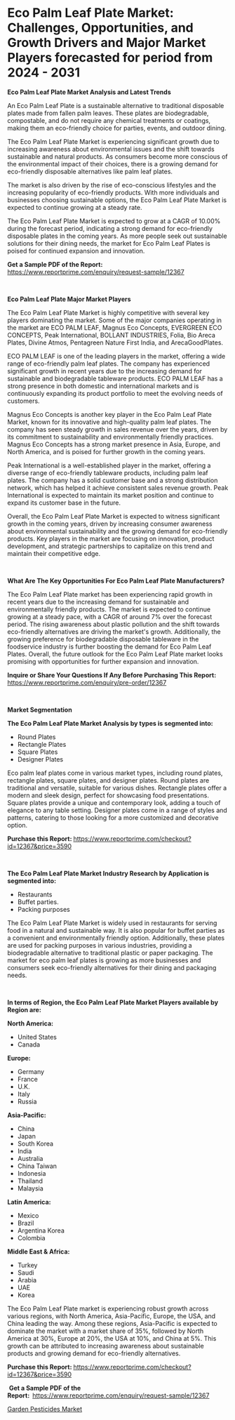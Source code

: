 <p><h1>Eco Palm Leaf Plate Market: Challenges, Opportunities, and Growth Drivers and Major Market Players forecasted for period from 2024 - 2031</h1></p><p><strong>Eco Palm Leaf Plate Market Analysis and Latest Trends</strong></p>
<p><p>An Eco Palm Leaf Plate is a sustainable alternative to traditional disposable plates made from fallen palm leaves. These plates are biodegradable, compostable, and do not require any chemical treatments or coatings, making them an eco-friendly choice for parties, events, and outdoor dining.</p><p>The Eco Palm Leaf Plate Market is experiencing significant growth due to increasing awareness about environmental issues and the shift towards sustainable and natural products. As consumers become more conscious of the environmental impact of their choices, there is a growing demand for eco-friendly disposable alternatives like palm leaf plates.</p><p>The market is also driven by the rise of eco-conscious lifestyles and the increasing popularity of eco-friendly products. With more individuals and businesses choosing sustainable options, the Eco Palm Leaf Plate Market is expected to continue growing at a steady rate.</p><p>The Eco Palm Leaf Plate Market is expected to grow at a CAGR of 10.00% during the forecast period, indicating a strong demand for eco-friendly disposable plates in the coming years. As more people seek out sustainable solutions for their dining needs, the market for Eco Palm Leaf Plates is poised for continued expansion and innovation.</p></p>
<p><strong>Get a Sample PDF of the Report:&nbsp;</strong> <a href="https://www.reportprime.com/enquiry/request-sample/12367">https://www.reportprime.com/enquiry/request-sample/12367</a></p>
<p>&nbsp;</p>
<p><strong>Eco Palm Leaf Plate Major Market Players</strong></p>
<p><p>The Eco Palm Leaf Plate Market is highly competitive with several key players dominating the market. Some of the major companies operating in the market are ECO PALM LEAF, Magnus Eco Concepts, EVERGREEN ECO CONCEPTS, Peak International, BOLLANT INDUSTRIES, Folia, Bio Areca Plates, Divine Atmos, Pentagreen Nature First India, and ArecaGoodPlates.</p><p>ECO PALM LEAF is one of the leading players in the market, offering a wide range of eco-friendly palm leaf plates. The company has experienced significant growth in recent years due to the increasing demand for sustainable and biodegradable tableware products. ECO PALM LEAF has a strong presence in both domestic and international markets and is continuously expanding its product portfolio to meet the evolving needs of customers.</p><p>Magnus Eco Concepts is another key player in the Eco Palm Leaf Plate Market, known for its innovative and high-quality palm leaf plates. The company has seen steady growth in sales revenue over the years, driven by its commitment to sustainability and environmentally friendly practices. Magnus Eco Concepts has a strong market presence in Asia, Europe, and North America, and is poised for further growth in the coming years.</p><p>Peak International is a well-established player in the market, offering a diverse range of eco-friendly tableware products, including palm leaf plates. The company has a solid customer base and a strong distribution network, which has helped it achieve consistent sales revenue growth. Peak International is expected to maintain its market position and continue to expand its customer base in the future.</p><p>Overall, the Eco Palm Leaf Plate Market is expected to witness significant growth in the coming years, driven by increasing consumer awareness about environmental sustainability and the growing demand for eco-friendly products. Key players in the market are focusing on innovation, product development, and strategic partnerships to capitalize on this trend and maintain their competitive edge.</p></p>
<p>&nbsp;</p>
<p><strong>What Are The Key Opportunities For Eco Palm Leaf Plate Manufacturers?</strong></p>
<p><p>The Eco Palm Leaf Plate market has been experiencing rapid growth in recent years due to the increasing demand for sustainable and environmentally friendly products. The market is expected to continue growing at a steady pace, with a CAGR of around 7% over the forecast period. The rising awareness about plastic pollution and the shift towards eco-friendly alternatives are driving the market's growth. Additionally, the growing preference for biodegradable disposable tableware in the foodservice industry is further boosting the demand for Eco Palm Leaf Plates. Overall, the future outlook for the Eco Palm Leaf Plate market looks promising with opportunities for further expansion and innovation.</p></p>
<p><strong>Inquire or Share Your Questions If Any Before Purchasing This Report:</strong> <a href="https://www.reportprime.com/enquiry/pre-order/12367">https://www.reportprime.com/enquiry/pre-order/12367</a></p>
<p>&nbsp;</p>
<p><strong>Market Segmentation</strong></p>
<p><strong>The Eco Palm Leaf Plate Market Analysis by types is segmented into:</strong></p>
<p><ul><li>Round Plates</li><li>Rectangle Plates</li><li>Square Plates</li><li>Designer Plates</li></ul></p>
<p><p>Eco palm leaf plates come in various market types, including round plates, rectangle plates, square plates, and designer plates. Round plates are traditional and versatile, suitable for various dishes. Rectangle plates offer a modern and sleek design, perfect for showcasing food presentations. Square plates provide a unique and contemporary look, adding a touch of elegance to any table setting. Designer plates come in a range of styles and patterns, catering to those looking for a more customized and decorative option.</p></p>
<p><strong>Purchase this Report:&nbsp;</strong><a href="https://www.reportprime.com/checkout?id=12367&price=3590">https://www.reportprime.com/checkout?id=12367&price=3590</a></p>
<p>&nbsp;</p>
<p><strong>The Eco Palm Leaf Plate Market Industry Research by Application is segmented into:</strong></p>
<p><ul><li>Restaurants</li><li>Buffet parties.</li><li>Packing purposes</li></ul></p>
<p><p>The Eco Palm Leaf Plate Market is widely used in restaurants for serving food in a natural and sustainable way. It is also popular for buffet parties as a convenient and environmentally friendly option. Additionally, these plates are used for packing purposes in various industries, providing a biodegradable alternative to traditional plastic or paper packaging. The market for eco palm leaf plates is growing as more businesses and consumers seek eco-friendly alternatives for their dining and packaging needs.</p></p>
<p>&nbsp;</p>
<p><strong>In terms of Region, the Eco Palm Leaf Plate Market Players available by Region are:</strong></p>
<p>
    <p> <strong> North America: </strong>
        <ul>
            <li>United States</li>
            <li>Canada</li>
        </ul>
        </p> 
    <p> <strong> Europe: </strong>
        <ul>
            <li>Germany</li>
            <li>France</li>
            <li>U.K.</li>
            <li>Italy</li>
            <li>Russia</li>
        </ul>
        </p> 
    <p> <strong> Asia-Pacific: </strong>
        <ul>
            <li>China</li>
            <li>Japan</li>
            <li>South Korea</li>
            <li>India</li>
            <li>Australia</li>
            <li>China Taiwan</li>
            <li>Indonesia</li>
            <li>Thailand</li>
            <li>Malaysia</li>
        </ul>
        </p> 
    <p> <strong> Latin America: </strong>
        <ul>
            <li>Mexico</li>
            <li>Brazil</li>
            <li>Argentina Korea</li>
            <li>Colombia</li>
        </ul>
        </p> 
    <p> <strong> Middle East & Africa: </strong>
        <ul>
            <li>Turkey</li>
            <li>Saudi</li>
            <li>Arabia</li>
            <li>UAE</li>
            <li>Korea</li>
        </ul>
    </p>
    </p>
<p><p>The Eco Palm Leaf Plate market is experiencing robust growth across various regions, with North America, Asia-Pacific, Europe, the USA, and China leading the way. Among these regions, Asia-Pacific is expected to dominate the market with a market share of 35%, followed by North America at 30%, Europe at 20%, the USA at 10%, and China at 5%. This growth can be attributed to increasing awareness about sustainable products and growing demand for eco-friendly alternatives.</p></p>
<p><strong>Purchase this Report: </strong><a href="https://www.reportprime.com/checkout?id=12367&price=3590">https://www.reportprime.com/checkout?id=12367&price=3590</a></p>
<p>&nbsp;<strong>Get a Sample PDF of the Report:&nbsp;&nbsp;</strong><a href="https://www.reportprime.com/enquiry/request-sample/12367">https://www.reportprime.com/enquiry/request-sample/12367</a></p>
<p><strong></strong></p>
<p><p><a href="https://meowing-canidae-761.notion.site/Garden-Pesticides-Market-Centers-on-Aspects-such-as-Market-Growth-Market-Share-Market-Opportunity--e9e2b373aa5c45efb1ae5c0119397a25">Garden Pesticides Market</a></p></p>